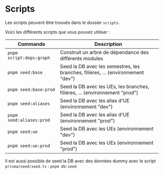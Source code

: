 # Scripts

Les scripts peuvent être trouvés dans le dossier `scripts`.

Voici les différents scripts que vous pouvez utiliser :

| Commande                 | Description                                                                      |
|--------------------------|----------------------------------------------------------------------------------|
| `pnpm script:deps:graph` | Construit un arbre de dépendance des différents modules                          |
| `pnpm seed:base`         | Seed la DB avec les semestres, les branches, filières, ... (environnement "dev") |
| `pnpm seed:base:prod`    | Seed la DB avec les UEs, les branches, filières, ... (environnement "prod")      |
| `pnpm seed:aliases`      | Seed la DB avec les alias d'UE (environnement "dev")                             |
| `pnpm seed:aliases:prod` | Seed la DB avec les alias d'UE (environnement "prod")                            |
| `pnpm seed:ue`           | Seed la DB avec les UEs (environnement "dev")                                    |
| `pnpm seed:ue:prod`      | Seed la DB avec les UEs (environnement "prod")                                   |

Il est aussi possible de seed la DB avec des données dummy avec le script `prisma/seed/seed.ts` : `pnpm db:seed`